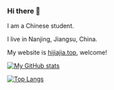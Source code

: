 ### Hi there 👋

I am a Chinese student.

I live in Nanjing, Jiangsu, China.

My website is [hijiajia.top](https://hijiajia.top), welcome!

[![My GitHub stats](https://github-readme-stats.vercel.app/api?username=justin-jiajia&show_icons=true&theme=vue)](https://github.com/anuraghazra/github-readme-stats)

[![Top Langs](https://github-readme-stats.vercel.app/api/top-langs/?username=justin-jiajia&theme=vue)](https://github.com/anuraghazra/github-readme-stats)

